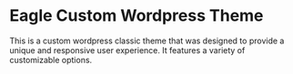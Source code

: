 # Eagle Custom Wordpress Theme

This is a custom wordpress classic theme that was designed to provide a unique and responsive user experience. It features a variety of customizable options.